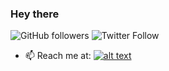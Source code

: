 ### Hey there
<img alt="GitHub followers" src="https://img.shields.io/github/followers/Aroniez?label=Followers&style=social">                ![Twitter Follow](https://img.shields.io/twitter/follow/Aroniez?style=social)



- 📫 Reach me at: [![alt text][1.1]][1]


[1.1]: http://i.imgur.com/tXSoThF.png (twitter icon)


[1]: https://twitter.com/Aroniez
